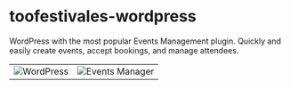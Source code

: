 # toofestivales-wordpress

WordPress with the most popular Events Management plugin.
Quickly and easily create events, accept bookings, and manage attendees.

|               |               |
| ------------- |:-------------:|
|![WordPress](https://www.davidstreams.com/wp-content/uploads/2016/03/wordpress-logo.png "WordPress")|![Events Manager](http://d1mkunav5pg7l3.cloudfront.net/wp-content/themes/wp-events-plugin/images/logo-header.png "Events Manager")|
